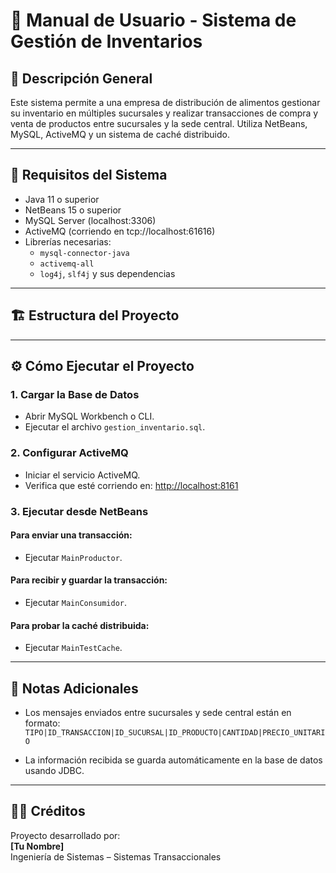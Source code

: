 # 📘 Manual de Usuario - Sistema de Gestión de Inventarios

## 🧾 Descripción General

Este sistema permite a una empresa de distribución de alimentos gestionar su inventario en múltiples sucursales y realizar transacciones de compra y venta de productos entre sucursales y la sede central. Utiliza NetBeans, MySQL, ActiveMQ y un sistema de caché distribuido.

---

## 🚀 Requisitos del Sistema

- Java 11 o superior
- NetBeans 15 o superior
- MySQL Server (localhost:3306)
- ActiveMQ (corriendo en tcp://localhost:61616)
- Librerías necesarias:
  - `mysql-connector-java`
  - `activemq-all`
  - `log4j`, `slf4j` y sus dependencias

---

## 🏗️ Estructura del Proyecto


---

## ⚙️ Cómo Ejecutar el Proyecto

### 1. Cargar la Base de Datos
- Abrir MySQL Workbench o CLI.
- Ejecutar el archivo `gestion_inventario.sql`.

### 2. Configurar ActiveMQ
- Iniciar el servicio ActiveMQ.
- Verifica que esté corriendo en: [http://localhost:8161](http://localhost:8161)

### 3. Ejecutar desde NetBeans

#### Para enviar una transacción:
- Ejecutar `MainProductor`.

#### Para recibir y guardar la transacción:
- Ejecutar `MainConsumidor`.

#### Para probar la caché distribuida:
- Ejecutar `MainTestCache`.

---

## 📌 Notas Adicionales

- Los mensajes enviados entre sucursales y sede central están en formato:  
  `TIPO|ID_TRANSACCION|ID_SUCURSAL|ID_PRODUCTO|CANTIDAD|PRECIO_UNITARIO`

- La información recibida se guarda automáticamente en la base de datos usando JDBC.

---

## 👨‍💻 Créditos

Proyecto desarrollado por:  
**[Tu Nombre]**  
Ingeniería de Sistemas – Sistemas Transaccionales  
